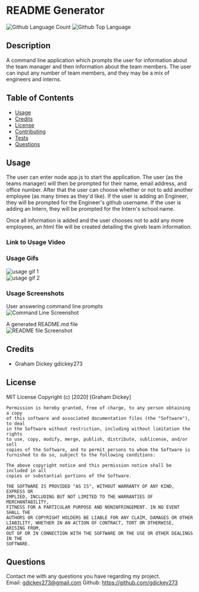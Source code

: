 # README Generator
  ![Github Language Count](https://img.shields.io/github/languages/count/gdickey273/team-profile-generator)
  ![Github Top Language](https://img.shields.io/github/languages/top/gdickey273/team-profile-generator)

  ## Description 
  A command line application which prompts the user for information about the team manager and then information about the team members. The user can input any number of team members, and they may be a mix of engineers and interns. 

  ## Table of Contents
  * [Usage](#usage)
  * [Credits](#credits)
  * [License](#license)
  * [Contributing](#contributing)
  * [Tests](#tests)
  * [Questions](#questions)

  

  ## Usage
  
  The user can enter node app.js to start the application. The user (as the teams manager) will then be prompted for their name, email address, and office number. After that the user can choose whether or not to add another employee (as many times as they'd like). If the user is adding an Engineer, they will be prompted for the Engineer's github username. If the user is adding an Intern, they will be prompted for the Intern's school name.

  Once all information is added and the user chooses not to add any more employees, an html file will be created detailing the giveb team information.

  ### Link to Usage Video   
 

  ### Usage Gifs
  ![usage gif 1](/images/usage-gif-1.gif)  
  ![usage gif 2](/images/usage-gif-2.gif)  

  ### Usage Screenshots  
  User answering command line prompts  
  ![Command Line Screenshot](/images/usage-screenshot-command-line.png)

  A generated README.md file  
  ![README file Screenshot](/images/usage-screenshot-readme-file.png)

  

  ## Credits 
  * Graham Dickey gdickey273
 

  ## License 
  MIT License 
  Copyright (c) [2020] [Graham Dickey]
    
    Permission is hereby granted, free of charge, to any person obtaining a copy
    of this software and associated documentation files (the "Software"), to deal
    in the Software without restriction, including without limitation the rights
    to use, copy, modify, merge, publish, distribute, sublicense, and/or sell
    copies of the Software, and to permit persons to whom the Software is
    furnished to do so, subject to the following conditions:
    
    The above copyright notice and this permission notice shall be included in all
    copies or substantial portions of the Software.
    
    THE SOFTWARE IS PROVIDED "AS IS", WITHOUT WARRANTY OF ANY KIND, EXPRESS OR
    IMPLIED, INCLUDING BUT NOT LIMITED TO THE WARRANTIES OF MERCHANTABILITY,
    FITNESS FOR A PARTICULAR PURPOSE AND NONINFRINGEMENT. IN NO EVENT SHALL THE
    AUTHORS OR COPYRIGHT HOLDERS BE LIABLE FOR ANY CLAIM, DAMAGES OR OTHER
    LIABILITY, WHETHER IN AN ACTION OF CONTRACT, TORT OR OTHERWISE, ARISING FROM,
    OUT OF OR IN CONNECTION WITH THE SOFTWARE OR THE USE OR OTHER DEALINGS IN THE
    SOFTWARE.


  ## Questions
  Contact me with any questions you have regarding my project.   
  Email: gdickey273@gmail.com 
  Github: https://github.com/gdickey273  